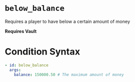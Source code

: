 # `below_balance`

Requires a player to have below a certain amount of money

**Requires Vault**

# Condition Syntax
```yaml
- id: below_balance
  args:
    balance: 150000.50 # The maximum amount of money
```
